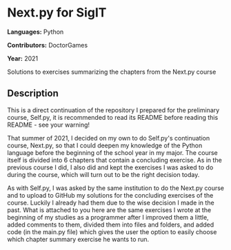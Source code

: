 # Next.py for SigIT #

**Languages:** Python

**Contributors:** DoctorGames

**Year:** 2021 


Solutions to exercises summarizing the chapters from the Next.py course

## Description ##
This is a direct continuation of the repository I prepared for the preliminary course, Self.py, it is recommended to read its README before reading this README - see your warning!

That summer of 2021, I decided on my own to do Self.py's continuation course, Next.py, so that I could deepen my knowledge of the Python language before the beginning of the school year in my major.
The course itself is divided into 6 chapters that contain a concluding exercise. As in the previous course I did, I also did and kept the exercises I was asked to do during the course, which will turn out to be the right decision today.

As with Self.py, I was asked by the same institution to do the Next.py course and to upload to GitHub my solutions for the concluding exercises of the course. Luckily I already had them due to the wise decision I made in the past. What is attached to you here are the same exercises I wrote at the beginning of my studies as a programmer after I improved them a little, added comments to them, divided them into files and folders, and added code (in the main.py file) which gives the user the option to easily choose which chapter summary exercise he wants to run.
